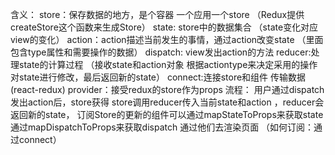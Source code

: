 含义：
store：保存数据的地方，是个容器 一个应用一个store （Redux提供createStore这个函数来生成Store）
state: store中的数据集合 （state变化对应view的变化）
action：action描述当前发生的事情，通过action改变state （里面包含type属性和需要操作的数据）
dispatch: view发出action的方法
reducer:处理state的计算过程 （接收state和action对象 根据actiontype来决定采用的操作对state进行修改，最后返回新的state）
connect:连接store和组件 传输数据 (react-redux)
provider：接受redux的store作为props
流程：
用户通过dispatch发出action后，store获得
store调用reducer传入当前state和action ，reducer会返回新的state，
订阅Store的更新的组件可以通过mapStateToProps来获取state 通过mapDispatchToProps来获取dispatch
通过他们去渲染页面 （如何订阅：通过connect）       